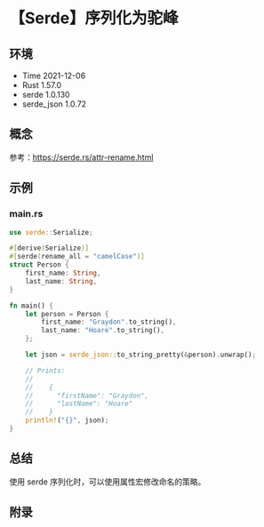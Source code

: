 # 【Serde】序列化为驼峰

## 环境

- Time 2021-12-06
- Rust 1.57.0
- serde 1.0.130
- serde_json 1.0.72

## 概念

参考：<https://serde.rs/attr-rename.html>  

## 示例

### main.rs

```rust
use serde::Serialize;

#[derive(Serialize)]
#[serde(rename_all = "camelCase")]
struct Person {
    first_name: String,
    last_name: String,
}

fn main() {
    let person = Person {
        first_name: "Graydon".to_string(),
        last_name: "Hoare".to_string(),
    };

    let json = serde_json::to_string_pretty(&person).unwrap();

    // Prints:
    //
    //    {
    //      "firstName": "Graydon",
    //      "lastName": "Hoare"
    //    }
    println!("{}", json);
}
```

## 总结

使用 serde 序列化时，可以使用属性宏修改命名的策略。

## 附录
